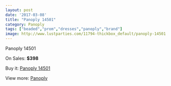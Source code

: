 ```yaml
---
layout: post
date: '2017-03-08'
title: "Panoply 14501"
category: Panoply
tags: ["beaded","prom","dresses","panoply","brand"]
image: http://www.lustparties.com/11794-thickbox_default/panoply-14501.jpg
---
```

Panoply 14501

On Sales: **$398**
<a href="https://www.lustparties.com/en/panoply/4262-panoply-14501.html"><amp-img layout="responsive" width="600" height="600" src="//www.lustparties.com/11794-thickbox_default/panoply-14501.jpg" alt="Panoply 14501 0" /></a>

Buy it: [Panoply 14501](https://www.lustparties.com/en/panoply/4262-panoply-14501.html "Panoply 14501")

View more: [Panoply](https://www.lustparties.com/en/21-panoply "Panoply")